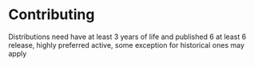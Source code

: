 # Contributing

Distributions need have at least 3 years of life and published 6 at least 6 release, highly preferred active, some exception for historical ones may apply